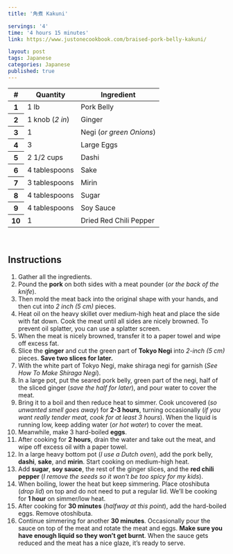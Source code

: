```yaml
---
title: '角煮 Kakuni'

servings: '4'
time: '4 hours 15 minutes'
link: https://www.justonecookbook.com/braised-pork-belly-kakuni/

layout: post
tags: Japanese
categories: Japanese
published: true 
---
```

<table class="table table-hover">
  <thead>
    <tr>
      <th scope="col">#</th>
      <th scope="col">Quantity</th>
      <th scope="col">Ingredient</th>
    </tr>
  </thead>
  <tbody>
    <tr>
      <th scope="row">1</th>
      <td>1 lb</td>
      <td>Pork Belly</td>
    </tr>
     <tr>
      <th scope="row">2</th>
      <td>1 knob (<em>2 in</em>)</td>
      <td>Ginger</td>
    </tr>
     <tr>
      <th scope="row">3</th>
      <td>1</td>
      <td>Negi (<em>or green Onions</em>)</td>
    </tr>
    <tr>
      <th scope="row">4</th>
      <td>3</td>
      <td>Large Eggs</td>
    </tr>  
    <tr>
      <th scope="row">5</th>
      <td>2 1/2 cups</td>
      <td>Dashi</td>
    </tr> 
     <tr>
      <th scope="row">6</th>
      <td>4 tablespoons</td>
      <td>Sake</td>
    </tr> 
     <tr>
      <th scope="row">7</th>
      <td>3 tablespoons</td>
      <td>Mirin</td>
    </tr> 
    </tr> 
     <tr>
      <th scope="row">8</th>
      <td>4 tablespoons</td>
      <td>Sugar</td>
    </tr> 
    </tr> 
     <tr>
      <th scope="row">9</th>
      <td>4 tablespoons</td>
      <td>Soy Sauce</td>
    </tr> 
    </tr> 
     <tr>
      <th scope="row">10</th>
      <td>1</td>
      <td>Dried Red Chili Pepper</td>
    </tr> 
  </tbody>
</table>

<br>  

## Instructions
1. Gather all the ingredients.
2. Pound the **pork** on both sides with a meat pounder (*or the back of the knife*).
3. Then mold the meat back into the original shape with your hands, and then cut into *2 inch (5 cm)* pieces.
4. Heat oil on the heavy skillet over medium-high heat and place the side with fat down. Cook the meat until all sides are nicely browned. To prevent oil splatter, you can use a splatter screen.
5. When the meat is nicely browned, transfer it to a paper towel and wipe off excess fat.
6. Slice the **ginger** and cut the green part of **Tokyo Negi** into *2-inch (5 cm)* pieces. **Save two slices for later.**
7. With the white part of Tokyo Negi, make shiraga negi for garnish (*See How To Make Shiraga Negi*).
8. In a large pot, put the seared pork belly, green part of the negi, half of the sliced ginger (*save the half for later*), and pour water to cover the meat.
9. Bring it to a boil and then reduce heat to simmer. Cook uncovered (*so unwanted smell goes away*) for **2-3 hours**, turning occasionally (*if you want really tender meat, cook for at least 3 hours*). When the liquid is running low, keep adding water (*or hot water*) to cover the meat.
10. Meanwhile, make 3 hard-boiled **eggs**.
11. After cooking for **2 hours**, drain the water and take out the meat, and wipe off excess oil with a paper towel.
12. In a large heavy bottom pot (*I use a Dutch oven*), add the pork belly, **dashi**, **sake**, and **mirin**. Start cooking on medium-high heat.
13. Add **sugar**, **soy sauce**, the rest of the ginger slices, and the **red chili pepper** (*I remove the seeds so it won't be too spicy for my kids*).
14. When boiling, lower the heat but keep simmering. Place otoshibuta (*drop lid*) on top and do not need to put a regular lid. We’ll be cooking for **1 hour** on simmer/low heat.
15. After cooking for **30 minutes** (*halfway at this point*), add the hard-boiled eggs. Remove otoshibuta.
16. Continue simmering for another **30 minutes**. Occasionally pour the sauce on top of the meat and rotate the meat and eggs. **Make sure you have enough liquid so they won’t get burnt**. When the sauce gets reduced and the meat has a nice glaze, it’s ready to serve.